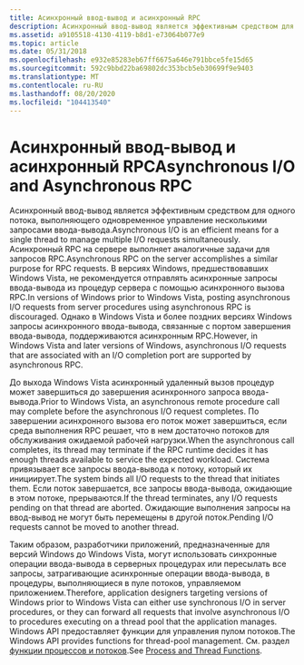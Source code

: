 ```yaml
---
title: Асинхронный ввод-вывод и асинхронный RPC
description: Асинхронный ввод-вывод является эффективным средством для одного потока, выполняющего одновременное управление несколькими запросами ввода-вывода.
ms.assetid: a9105518-4130-4119-b8d1-e73064b077e9
ms.topic: article
ms.date: 05/31/2018
ms.openlocfilehash: e932e85283eb67ff6675a646e791bbce5fe15d65
ms.sourcegitcommit: 592c9bbd22ba69802dc353bcb5eb30699f9e9403
ms.translationtype: MT
ms.contentlocale: ru-RU
ms.lasthandoff: 08/20/2020
ms.locfileid: "104413540"
---
```

# <a name="asynchronous-io-and-asynchronous-rpc"></a><span data-ttu-id="52faa-103">Асинхронный ввод-вывод и асинхронный RPC</span><span class="sxs-lookup"><span data-stu-id="52faa-103">Asynchronous I/O and Asynchronous RPC</span></span>

<span data-ttu-id="52faa-104">Асинхронный ввод-вывод является эффективным средством для одного потока, выполняющего одновременное управление несколькими запросами ввода-вывода.</span><span class="sxs-lookup"><span data-stu-id="52faa-104">Asynchronous I/O is an efficient means for a single thread to manage multiple I/O requests simultaneously.</span></span> <span data-ttu-id="52faa-105">Асинхронный RPC на сервере выполняет аналогичные задачи для запросов RPC.</span><span class="sxs-lookup"><span data-stu-id="52faa-105">Asynchronous RPC on the server accomplishes a similar purpose for RPC requests.</span></span> <span data-ttu-id="52faa-106">В версиях Windows, предшествовавших Windows Vista, не рекомендуется отправлять асинхронные запросы ввода-вывода из процедур сервера с помощью асинхронного вызова RPC.</span><span class="sxs-lookup"><span data-stu-id="52faa-106">In versions of Windows prior to Windows Vista, posting asynchronous I/O requests from server procedures using asynchronous RPC is discouraged.</span></span> <span data-ttu-id="52faa-107">Однако в Windows Vista и более поздних версиях Windows запросы асинхронного ввода-вывода, связанные с портом завершения ввода-вывода, поддерживаются асинхронным RPC.</span><span class="sxs-lookup"><span data-stu-id="52faa-107">However, in Windows Vista and later versions of Windows, asynchronous I/O requests that are associated with an I/O completion port are supported by asynchronous RPC.</span></span>

<span data-ttu-id="52faa-108">До выхода Windows Vista асинхронный удаленный вызов процедур может завершиться до завершения асинхронного запроса ввода-вывода.</span><span class="sxs-lookup"><span data-stu-id="52faa-108">Prior to Windows Vista, an asynchronous remote procedure call may complete before the asynchronous I/O request completes.</span></span> <span data-ttu-id="52faa-109">По завершении асинхронного вызова его поток может завершиться, если среда выполнения RPC решает, что в нем достаточно потоков для обслуживания ожидаемой рабочей нагрузки.</span><span class="sxs-lookup"><span data-stu-id="52faa-109">When the asynchronous call completes, its thread may terminate if the RPC runtime decides it has enough threads available to service the expected workload.</span></span> <span data-ttu-id="52faa-110">Система привязывает все запросы ввода-вывода к потоку, который их инициирует.</span><span class="sxs-lookup"><span data-stu-id="52faa-110">The system binds all I/O requests to the thread that initiates them.</span></span> <span data-ttu-id="52faa-111">Если поток завершается, все запросы ввода-вывода, ожидающие в этом потоке, прерываются.</span><span class="sxs-lookup"><span data-stu-id="52faa-111">If the thread terminates, any I/O requests pending on that thread are aborted.</span></span> <span data-ttu-id="52faa-112">Ожидающие выполнения запросы на ввод-вывод не могут быть перемещены в другой поток.</span><span class="sxs-lookup"><span data-stu-id="52faa-112">Pending I/O requests cannot be moved to another thread.</span></span>

<span data-ttu-id="52faa-113">Таким образом, разработчики приложений, предназначенные для версий Windows до Windows Vista, могут использовать синхронные операции ввода-вывода в серверных процедурах или пересылать все запросы, затрагивающие асинхронные операции ввода-вывода, в процедуры, выполняющиеся в пуле потоков, управляемом приложением.</span><span class="sxs-lookup"><span data-stu-id="52faa-113">Therefore, application designers targeting versions of Windows prior to Windows Vista can either use synchronous I/O in server procedures, or they can forward all requests that involve asynchronous I/O to procedures executing on a thread pool that the application manages.</span></span> <span data-ttu-id="52faa-114">Windows API предоставляет функции для управления пулом потоков.</span><span class="sxs-lookup"><span data-stu-id="52faa-114">The Windows API provides functions for thread-pool management.</span></span> <span data-ttu-id="52faa-115">См. раздел [функции процессов и потоков](/windows/desktop/ProcThread/process-and-thread-functions).</span><span class="sxs-lookup"><span data-stu-id="52faa-115">See [Process and Thread Functions](/windows/desktop/ProcThread/process-and-thread-functions).</span></span>

 

 